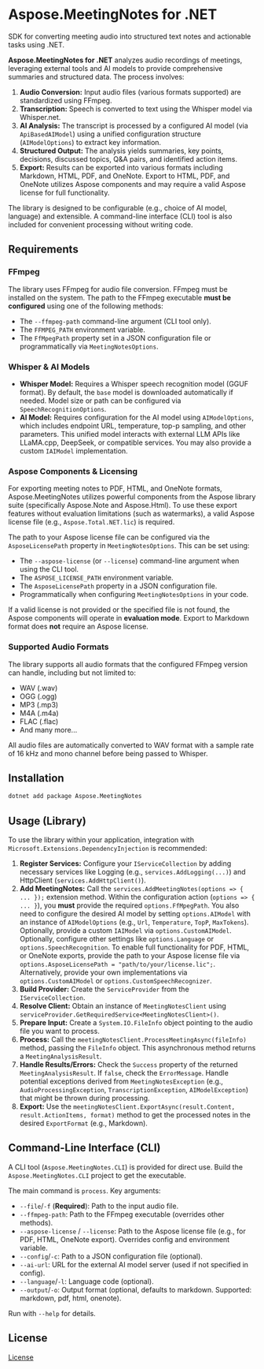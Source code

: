 # Aspose.MeetingNotes for .NET

SDK for converting meeting audio into structured text notes and actionable tasks using .NET.

**Aspose.MeetingNotes for .NET** analyzes audio recordings of meetings, leveraging external tools and AI models to provide comprehensive summaries and structured data. The process involves:

1.  **Audio Conversion:** Input audio files (various formats supported) are standardized using FFmpeg.
2.  **Transcription:** Speech is converted to text using the Whisper model via Whisper.net.
3.  **AI Analysis:** The transcript is processed by a configured AI model (via `ApiBasedAIModel`) using a unified configuration structure (`AIModelOptions`) to extract key information.
4.  **Structured Output:** The analysis yields summaries, key points, decisions, discussed topics, Q&A pairs, and identified action items.
5.  **Export:** Results can be exported into various formats including Markdown, HTML, PDF, and OneNote. Export to HTML, PDF, and OneNote utilizes Aspose components and may require a valid Aspose license for full functionality.

The library is designed to be configurable (e.g., choice of AI model, language) and extensible. A command-line interface (CLI) tool is also included for convenient processing without writing code.

## Requirements

### FFmpeg

The library uses FFmpeg for audio file conversion. FFmpeg must be installed on the system. The path to the FFmpeg executable **must be configured** using one of the following methods:
* The `--ffmpeg-path` command-line argument (CLI tool only).
* The `FFMPEG_PATH` environment variable.
* The `FfMpegPath` property set in a JSON configuration file or programmatically via `MeetingNotesOptions`.

### Whisper & AI Models

* **Whisper Model:** Requires a Whisper speech recognition model (GGUF format). By default, the `base` model is downloaded automatically if needed. Model size or path can be configured via `SpeechRecognitionOptions`.
* **AI Model:** Requires configuration for the AI model using `AIModelOptions`, which includes endpoint URL, temperature, top-p sampling, and other parameters. This unified model interacts with external LLM APIs like LLaMA.cpp, DeepSeek, or compatible services. You may also provide a custom `IAIModel` implementation.

### Aspose Components & Licensing
For exporting meeting notes to PDF, HTML, and OneNote formats, Aspose.MeetingNotes utilizes powerful components from the Aspose library suite (specifically Aspose.Note and Aspose.Html). To use these export features without evaluation limitations (such as watermarks), a valid Aspose license file (e.g., `Aspose.Total.NET.lic`) is required.

The path to your Aspose license file can be configured via the `AsposeLicensePath` property in `MeetingNotesOptions`. This can be set using:

* The `--aspose-license` (or `--license`) command-line argument when using the CLI tool.
* The `ASPOSE_LICENSE_PATH` environment variable.
* The `AsposeLicensePath` property in a JSON configuration file.
* Programmatically when configuring `MeetingNotesOptions` in your code.

If a valid license is not provided or the specified file is not found, the Aspose components will operate in **evaluation mode**. Export to Markdown format does **not** require an Aspose license.

### Supported Audio Formats

The library supports all audio formats that the configured FFmpeg version can handle, including but not limited to:
* WAV (.wav)
* OGG (.ogg)
* MP3 (.mp3)
* M4A (.m4a)
* FLAC (.flac)
* And many more...

All audio files are automatically converted to WAV format with a sample rate of 16 kHz and mono channel before being passed to Whisper.

## Installation

```bash
dotnet add package Aspose.MeetingNotes 
```

## Usage (Library)

To use the library within your application, integration with `Microsoft.Extensions.DependencyInjection` is recommended:

1.  **Register Services:** Configure your `IServiceCollection` by adding necessary services like Logging (e.g., `services.AddLogging(...)`) and HttpClient (`services.AddHttpClient()`).
2.  **Add MeetingNotes:** Call the `services.AddMeetingNotes(options => { ... });` extension method. Within the configuration action (`options => { ... }`), you **must** provide the required `options.FfMpegPath`. You also need to configure the desired AI model by setting `options.AIModel` with an instance of `AIModelOptions` (e.g., `Url`, `Temperature`, `TopP`, `MaxTokens`). Optionally, provide a custom `IAIModel` via `options.CustomAIModel`. Optionally, configure other settings like `options.Language` or `options.SpeechRecognition`. To enable full functionality for PDF, HTML, or OneNote exports, provide the path to your Aspose license file via `options.AsposeLicensePath = "path/to/your/license.lic";`. Alternatively, provide your own implementations via `options.CustomAIModel` or `options.CustomSpeechRecognizer`.
3.  **Build Provider:** Create the `ServiceProvider` from the `IServiceCollection`.
4.  **Resolve Client:** Obtain an instance of `MeetingNotesClient` using `serviceProvider.GetRequiredService<MeetingNotesClient>()`.
5.  **Prepare Input:** Create a `System.IO.FileInfo` object pointing to the audio file you want to process.
6.  **Process:** Call the `meetingNotesClient.ProcessMeetingAsync(fileInfo)` method, passing the `FileInfo` object. This asynchronous method returns a `MeetingAnalysisResult`.
7.  **Handle Results/Errors:** Check the `Success` property of the returned `MeetingAnalysisResult`. If `false`, check the `ErrorMessage`. Handle potential exceptions derived from `MeetingNotesException` (e.g., `AudioProcessingException`, `TranscriptionException`, `AIModelException`) that might be thrown during processing.
8.  **Export:** Use the `meetingNotesClient.ExportAsync(result.Content, result.ActionItems, format)` method to get the processed notes in the desired `ExportFormat` (e.g., Markdown).

## Command-Line Interface (CLI)

A CLI tool (`Aspose.MeetingNotes.CLI`) is provided for direct use. Build the `Aspose.MeetingNotes.CLI` project to get the executable.

The main command is `process`. Key arguments:
* `--file`/`-f` (**Required**): Path to the input audio file.
* `--ffmpeg-path`: Path to the FFmpeg executable (overrides other methods).
* `--aspose-license` / `--license`: Path to the Aspose license file (e.g., for PDF, HTML, OneNote export). Overrides config and environment variable.
* `--config`/`-c`: Path to a JSON configuration file (optional).
* `--ai-url`: URL for the external AI model server (used if not specified in config).
* `--language`/`-l`: Language code (optional).
* `--output`/`-o`: Output format (optional, defaults to markdown. Supported: markdown, pdf, html, onenote).

Run with `--help` for details.

## License

[License](LICENSE)